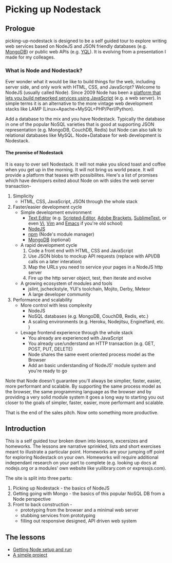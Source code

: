 # Picking up Nodestack

## Prologue

picking-up-nodestack is designed to be a self guided tour to explore writing 
web services based on NodeJS and JSON friendly databases (e.g. [MongoDB](http://mongodb.org))
or public web APIs (e.g. [YQL](http://developer.yahoo/com/yql/console)). It
is evolving from a presentation I made for my colleages.


### What is Node and Nodestack?

Ever wonder what it would be like to build things for the web, including server side, and only
work with HTML, CSS, and JavaScript? Welcome to NodeJS (usually called Node). Since 2009 Node  has been a 
[platform that lets you build networked services using JavaScript](http://nodejs.org/about/)
(e.g. a web server). In simple terms it is an alternative to the more
vintage web development stacks like LAMP (Linux+Apache+MySQL+PHP/Perl/Python).

Add a database to the mix and you have Nodestack.  Typically the database
in one of the popular NoSQL varieties that is good at supporting JSON representation
(e.g. MongoDB, CouchDB, Redis) but Node can also talk to relational databases
like MySQL. Node+Database for web development is Nodestack.


#### The promise of Nodestack

It is easy to over sell Nodestack. It will not make you sliced toast and coffee when
you get up in the morning.  It will not bring us world peace.  It will provide a
platform that teases with possibilites.  Here's a list of promises which have devlopers
exited about Node on with sides the web server transaction-

1. Simplicity
	* HTML, CSS, JavaScript, JSON through the whole stack
2. Faster/easier development cycle
	* Simple development environment
		* [Text Editor](http://en.wikipedia.org/wiki/Text_Editor) (e.g. [Scripted-Editor](https://github.com/scripted-editor/scripted/), [Adobe Brackets](https://github.com/adobe/brackets), [SublimeText](http://www.sublimetext.com/), or even [Vi](http://en.wikipedia.org/wiki/Vi), [Vim](http://www.vim.org/) and [Emacs](http://www.gnu.org/software/emacs/) if you're old school)
		* [NodeJS](http://nodejs.org)
		* [npm](http://npmjs.org) (Node's module manager)
		* [MongoDB](http://mongodb.org) (optional) 
	* A rapid development cycle
		1. Code a front end with HTML, CSS and JavaScript
		2. Use JSON blobs to mockup API requests (replace with API/DB calls on a later interation)
		3. Map the URLs you need to service your pages in a NodeJS http server
		4. Fire up the http server object, test, then iterate and evolve
	* A growing ecosystem of modules and tools
		* jslint, jscheckstyle, YUI's toolchain, Mojito, Derby, Meteor
		* A large developer community
3. Performance and scalability
	* More control with less complexity
		* NodeJS
		* NoSQL databases (e.g. MongoDB, CouchDB, Redis, etc.)
		* A scaling environments (e.g. Heroku, Nodejitsu, EngineYard, etc. )
	* Levage frontend experience through the whole stack
		* You already are experienced with JavaScript
		* You already use/understand an HTTP transaction (e.g. GET, POST, PUT, DELETE)
		* Node shares the same event oriented process model as the Browser
		* Add an basic understanding of NodeJS' module system and you're ready to go

Note that Node doesn't guarantee you'll always be simplier, faster, easier,
more performant and scalable. By supporting the same process model as the browser, the same programming
language as the browser and by providing a very solid module system it goes a long way to starting you
out closer to the goals of simpler, faster, easier, more performant and scalable.

That is the end of the sales pitch. Now onto something more productive.


## Introduction

This is a self guided tour broken down into lessons, excersizes and homeworks.  The lessons
are narrative sprinkled, lists and short exercises meant to illustrate a particular point. Homeworks
are your jumping off point for exploring Nodestack on your own. Homeworks will require additional
independant research on your part to complete (e.g. looking up docs at nodejs.org or a modules'
own website like yuilibrary.com or expressjs.com).

The site is split into three parts:

1) Picking up Nodestack - the basics of NodeJS
2) Getting going with Mongo - the basics of this popular NoSQL DB from a Node perspective
3) Front to back construction - 
	* prototyping from the browser and a minimal web server
	* stubbing services from prototyping
	* filling out responsive designed, API driven web system


## The lessons

* [Getting Node setup and run](lesson-01.md)
* [A simple project](lesson-02.md)


